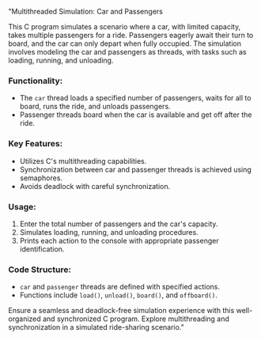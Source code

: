 "Multithreaded Simulation: Car and Passengers

This C program simulates a scenario where a car, with limited capacity, takes multiple passengers for a ride. Passengers eagerly await their turn to board, and the car can only depart when fully occupied. The simulation involves modeling the car and passengers as threads, with tasks such as loading, running, and unloading.

### Functionality:
- The `car` thread loads a specified number of passengers, waits for all to board, runs the ride, and unloads passengers.
- Passenger threads board when the car is available and get off after the ride.

### Key Features:
- Utilizes C's multithreading capabilities.
- Synchronization between car and passenger threads is achieved using semaphores.
- Avoids deadlock with careful synchronization.

### Usage:
1. Enter the total number of passengers and the car's capacity.
2. Simulates loading, running, and unloading procedures.
3. Prints each action to the console with appropriate passenger identification.

### Code Structure:
- `car` and `passenger` threads are defined with specified actions.
- Functions include `load()`, `unload()`, `board()`, and `offboard()`.

Ensure a seamless and deadlock-free simulation experience with this well-organized and synchronized C program. Explore multithreading and synchronization in a simulated ride-sharing scenario."
